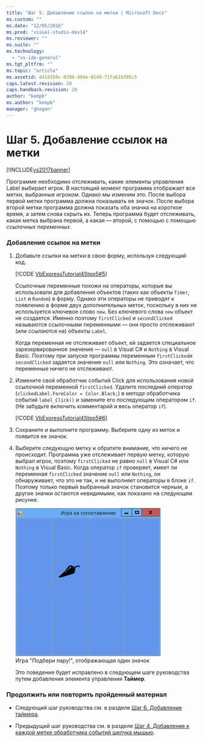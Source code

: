 ```yaml
---
title: "Шаг 5. Добавление ссылок на метки | Microsoft Docs"
ms.custom: ""
ms.date: "12/05/2016"
ms.prod: "visual-studio-dev14"
ms.reviewer: ""
ms.suite: ""
ms.technology: 
  - "vs-ide-general"
ms.tgt_pltfrm: ""
ms.topic: "article"
ms.assetid: d418350c-0396-494e-8149-71fa61b395c5
caps.latest.revision: 20
caps.handback.revision: 20
author: "kempb"
ms.author: "kempb"
manager: "ghogen"
---
```

# Шаг 5. Добавление ссылок на метки
[!INCLUDE[vs2017banner](../code-quality/includes/vs2017banner.md)]

Программе необходимо отслеживать, какие элементы управления Label выбирает игрок.  В настоящий момент программа отображает все метки, выбранные игроком.  Однако мы изменим это.  После выбора первой метки программа должна показывать ее значок.  После выбора второй метки программа должна показать оба значка на короткое время, а затем снова скрыть их.  Теперь программа будет отслеживать, какая метка выбрана первой, а какая — второй, с помощью с помощью *ссылочных переменных*.  
  
### Добавление ссылок на метки  
  
1.  Добавьте ссылки на метки в свою форму, используя следующий код.  
  
     [!CODE [VbExpressTutorial4Step5#5](../CodeSnippet/VS_Snippets_VBCSharp/vbexpresstutorial4step5#5)]  
  
     Ссылочные переменные похожи на операторы, которые вы использовали для добавления объектов \(таких как объекты `Timer`, `List` и `Random`\) в форму.  Однако эти операторы не приводят к появлению в форме двух дополнительных меток, поскольку в них не используется ключевое слово `new`.  Без ключевого слова `new` объект не создается.  Именно поэтому `firstClicked` и `secondClicked` называются ссылочными переменными — они просто отслеживают \(или ссылаются на\) объекты `Label`.  
  
     Когда переменная не отслеживает объект, ей задается специальное зарезервированное значение — `null` в Visual C\# и `Nothing` в Visual Basic.  Поэтому при запуске программы переменным `firstClicked`и `secondClicked` задается значение `null` или `Nothing`. Это означает, что переменные ничего не отслеживают.  
  
2.  Измените свой обработчик событий Click для использования новой ссылочной переменной `firstClicked`.  Удалите последний оператор \(`clickedLabel.ForeColor = Color.Black;`\) в методе обработчика событий `label_Click()` и замените его последующим оператором `if`. \(Не забудьте включить комментарий и весь оператор `if`\).  
  
     [!CODE [VbExpressTutorial4Step5#6](../CodeSnippet/VS_Snippets_VBCSharp/vbexpresstutorial4step5#6)]  
  
3.  Сохраните и выполните программу.  Выберите одну из меток и появится ее значок.  
  
4.  Выберите следующую метку и обратите внимание, что ничего не происходит.  Программа уже отслеживает первую метку, которую выбрал игрок, поэтому `firstClicked` не равно `null` в Visual C\# или `Nothing` в Visual Basic.  Когда оператор `if` проверяет, имеет ли переменная `firstClicked` значение `null` или `Nothing`, он обнаруживает, что это не так, и не выполняет операторы в блоке `if`.  Поэтому только первый выбранный значок становится черным, а другие значки остаются невидимыми, как показано на следующем рисунке.  
  
     ![Игра "Подбери пару&#33;", отображающая один значок](../ide/media/express_tut4step5.png "Express\_Tut4Step5")  
Игра "Подбери пару\!", отображающая один значок  
  
     Это поведение будет исправлено в следующем шаге руководства путем добавления элемента управления **Таймер**.  
  
### Продолжить или повторить пройденный материал  
  
-   Следующий шаг руководства см. в разделе [Шаг 6. Добавление таймера](../Topic/Step%206:%20Add%20a%20Timer.md).  
  
-   Предыдущий шаг руководства см. в разделе [Шаг 4. Добавление к каждой метке обработчика событий щелчка мышью](../Topic/Step%204:%20Add%20a%20Click%20Event%20Handler%20to%20Each%20Label.md).